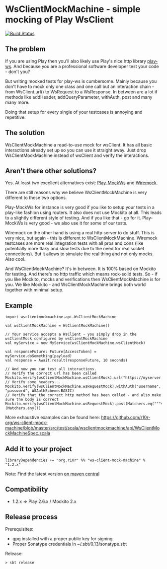 WsClientMockMachine - simple mocking of Play WsClient
=====================================================

[![Build Status](https://travis-ci.org/r10r-org/ws-client-mock-machine.svg?branch=master)](https://travis-ci.org/r10r-org/ws-client-mock-machine)

The problem
-----------
If you are using Play then you'll also likely use Play's nice http library [play-ws](https://github.com/playframework/play-ws).
And because you are a professional software developer test your code - don't you?

But writing mocked tests for play-ws is cumbersome. Mainly because
you don't have to mock only one class and one call but an interaction chain -
from WsClient.url() to WsRequest to a WsResponse. In between are a lot if
methods like addHeader, addQueryParameter, withAuth, post and many many more.

Doing that setup for every single of your testcases is annoying and repetitive.

The solution
------------
WsClientMockMachine a read-to-use mock for wsClient. It has all basic
interactions already set up so you can use it straight away. Just drop
WsClientMockMachine instead of wsClient and verify the interactions.

Aren't there other solutions?
-----------------------------
Yes. At least two excellent alternatives exist: [Play-MockWs](https://github.com/leanovate/play-mockws)
and [Wiremock](http://wiremock.org).

There are still reasons why we believe WsClientMockMachine is very different to these two options.

Play-MockWs for instance is very good if you like to setup your tests in a play-like fashion using routers. It also does
not use Mockito at all. This leads to a slightly different style of testing. And if you like that - go for it.
Play-MockWs is very good - we also use it for some of our tests.

Wiremock on the other hand is using a real http server to do stuff. This is very nice, but again - this is different
to WsClientMockMachine. Wiremock testcases are more real integration tests with all pros and cons (like potentially
more flaky and slow tests due to the need for real socket connections). But it allows to simulate the real thing
and not only mocks. Also cool.

And WsClientMockMachine? It's in between. It is 100% based on Mockito
for testing. And there's no http traffic which means rock-solid tests.
So - if you like Mockito, mocks and verifications then WsClientMockMachine is for you.
We like Mockito - and WsClientMockMachine brings both world together with minimal setup.


Example
-------

    import wsclientmockmachine.api.WsClientMockMachine

    val wsClientMockMachine = WsClientMockMachine()

    // Your service accepts a WsClient - you simply drop in the wsClientMock configured by wsClientMockMachine
    val myService = new MyService(wsClientMockMachine.wsClientMock)

    val responseFuture: Future[AccessToken] = myService.doSomething(payload)
    val response = Await.result(responseFuture, 10 seconds)

    // And now you can test all interactions.
    // Verify the correct url has been called
    Mockito.verify(wsClientMockMachine.wsClientMock).url("https://myserver.com")
    // Verify some headers...
    Mockito.verify(wsClientMockMachine.wsRequestMock).withAuth("username", "password", WSAuthScheme.BASIC)
    // Verify that the correct http method has been called - and also make sure the body is correct
    Mockito.verify(wsClientMockMachine.wsRequestMock).post(Matchers.eq("""some_content"""))(Matchers.any())


More exhaustive examples can be found here: https://github.com/r10r-org/ws-client-mock-machine/blob/master/src/test/scala/wsclientmockmachine/api/WsClientMockMachineSpec.scala

Add it to your project
----------------------

    libraryDependencies += "org.r10r" %% "ws-client-mock-machine" % "1.2.x"


Note: Find the latest version [on maven central](https://search.maven.org/#search%7Cga%7C1%7Ca%3A%22ws-client-mock-machine_2.12%22)

Compatibility
-------------

- 1.2.x => Play 2.6.x / Mockito 2.x


Release process
---------------

Prerequisites:

- gpg installed with a proper public key for signing
- Proper Sonatype credentials in ~/.sbt/0.13/sonatype.sbt

Release:

    > sbt release


